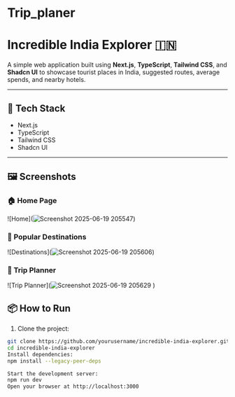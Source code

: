 # Trip_planer
# Incredible India Explorer 🇮🇳

A simple web application built using **Next.js**, **TypeScript**, **Tailwind CSS**, and **Shadcn UI** to showcase tourist places in India, suggested routes, average spends, and nearby hotels.

---

## 🔧 Tech Stack

- Next.js
- TypeScript
- Tailwind CSS
- Shadcn UI
  

----

## 🖼️ Screenshots

### 🏠 Home Page
![Home](![Screenshot 2025-06-19 205547](https://github.com/user-attachments/assets/76b4b92f-e139-4471-8b3b-49e1d7b31e0d))



### 📍 Popular Destinations
![Destinations](![Screenshot 2025-06-19 205606](https://github.com/user-attachments/assets/9d737456-7319-4e78-9f66-090d75d1d22c))



### 🧭 Trip Planner
![Trip Planner](![Screenshot 2025-06-19 205629](https://github.com/user-attachments/assets/6a2d46fb-5d47-4ae5-9b73-07c549ab4613)
)

## 📦 How to Run

1. Clone the project:

```bash
git clone https://github.com/yourusername/incredible-india-explorer.git
cd incredible-india-explorer
Install dependencies:
npm install --legacy-peer-deps

Start the development server:
npm run dev
Open your browser at http://localhost:3000
